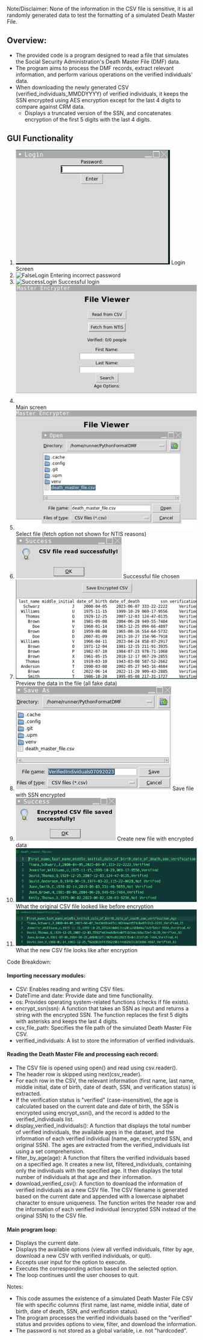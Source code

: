 Note/Disclaimer: None of the information in the CSV file is sensitive, it is all randomly generated data to test the formatting of a simulated Death Master File.

## Overview:
- The provided code is a program designed to read a file that simulates the Social Security Administration's Death Master File (DMF) data.
- The program aims to process the DMF records, extract relevant information, and perform various operations on the verified individuals' data.
- When downloading the newly generated CSV (verified_individuals_MMDDYYYY) of verified individuals, it keeps the SSN encrypted using AES encryption except for the last 4 digits to compare against CRM data.
  - Displays a truncated version of the SSN, and concatenates encryption of the first 5 digits with the last 4 digits.
 
## GUI Functionality
1. ![Login](01.LoginSS.JPG) Login Screen
3. ![FalseLogin](02.IncorrectLogin.JPG) Entering incorrect password
4. ![SuccessLogin](03.LoginSuccess.JPG) Successful login
5. ![Main](04.MainScreenSS.JPG) Main screen
6. ![SelectCSV](05.SelectFileSS.JPG) Select file (fetch option not shown for NTIS reasons)
7. ![SuccessCSV](06.SuccessCSVSS.JPG) Successful file chosen
8. ![Preview](07.PreviewCSVSS.JPG) Preview the data in the file (all fake data)
9. ![ExampleEncrypted](08.EncryptedCSVSS.JPG) Save file with SSN encrypted
10. ![MakeNew](09.NewCSVSS.JPG) Create new file with encrypted data
11. ![NonEncryptedExample](10.PreviousFileCSVSS.JPG) What the original CSV file looked like before encryption
12. ![EncryptedExample](11.EncryptedFileCSVSS.JPG) What the new CSV file looks like after encryption

Code Breakdown:

#### Importing necessary modules:
- CSV: Enables reading and writing CSV files.
- DateTime and date: Provide date and time functionality.
- os: Provides operating system-related functions (checks if file exists).
- encrypt_ssn(ssn): A function that takes an SSN as input and returns a string with the encrypted SSN. The function replaces the first 5 digits with asterisks and keeps the last 4 digits.
- csv_file_path: Specifies the file path of the simulated Death Master File CSV.
- verified_individuals: A list to store the information of verified individuals.

#### Reading the Death Master File and processing each record:
- The CSV file is opened using open() and read using csv.reader().
- The header row is skipped using next(csv_reader).
- For each row in the CSV, the relevant information (first name, last name, middle initial, date of birth, date of death, SSN, and verification status) is extracted.
- If the verification status is "verified" (case-insensitive), the age is calculated based on the current date and date of birth, the SSN is encrypted using encrypt_ssn(), and the record is added to the verified_individuals list.
- display_verified_individuals(): A function that displays the total number of verified individuals, the available ages in the dataset, and the information of each verified individual (name, age, encrypted SSN, and original SSN). The ages are extracted from the verified_individuals list using a set comprehension.
- filter_by_age(age): A function that filters the verified individuals based on a specified age. It creates a new list, filtered_individuals, containing only the individuals with the specified age. It then displays the total number of individuals at that age and their information.
- download_verified_csv(): A function to download the information of verified individuals as a new CSV file. The CSV filename is generated based on the current date and appended with a lowercase alphabet character to ensure uniqueness. The function writes the header row and the information of each verified individual (encrypted SSN instead of the original SSN) to the CSV file.

#### Main program loop:
- Displays the current date.
- Displays the available options (view all verified individuals, filter by age, download a new CSV with verified individuals, or quit).
- Accepts user input for the option to execute.
- Executes the corresponding action based on the selected option.
- The loop continues until the user chooses to quit.

Notes:
- This code assumes the existence of a simulated Death Master File CSV file with specific columns (first name, last name, middle initial, date of birth, date of death, SSN, and verification status).
- The program processes the verified individuals based on the "verified" status and provides options to view, filter, and download the information.
- The password is not stored as a global variable, i.e. not "hardcoded".
